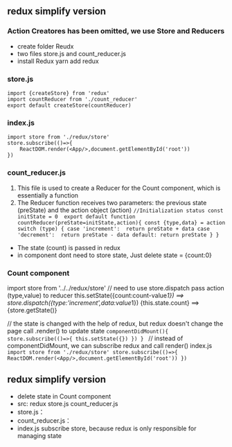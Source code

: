 ## redux simplify version
### Action Creatores has been omitted, we use Store and Reducers

* create folder Reudx 
* two files store.js and count_reducer.js
* install Redux yarn add redux

### store.js
```
import {createStore} from 'redux'
import countReducer from './count_reducer'
export default createStore(countReducer)
```

### index.js 
```
import store from './redux/store'
store.subscribe(()=>{
	ReactDOM.render(<App/>,document.getElementById('root'))
})
```
### count_reducer.js   
1. This file is used to create a Reducer for the Count component, which is essentially a function
2. The Reducer function receives two parameters: the previous state (preState) and the action object (action)
			```
			//Initialization status
            const initState = 0 
            export default function countReducer(preState=initState,action){
                const {type,data} = action
	            switch (type) {
		            case 'increment': 
			            return preState + data
		            case 'decrement': 
		                return preState - data
	                default:
		                return preState
                }
            }
			```

* The state (count) is passed in redux
* in component dont need to store state, Just delete state = {count:0}

### Count component
import store from '../../redux/store'
// need to use store.dispatch pass action (type,value) to reducer
this.setState({count:count-value*1})
==>   store.dispatch({type:'increment',data:value*1})
{this.state.count}    ==> {store.getState()}		


//  the state is changed with the help of redux, but redux doesn't change the page 
	call .render() to update state
    ```
		componentDidMount(){
		    store.subscribe(()=>{
			    this.setState({})
		    })
	} 
	```
// instead of componentDidMount, we can subscribe redux and call render() index.js
	```
	import store from './redux/store'
	store.subscribe(()=>{
		ReactDOM.render(<App/>,document.getElementById('root'))
	})
	```
     
## redux simplify version
* delete state in Count component 
* src:
	redux
	store.js
	count_reducer.js
* store.js：
* count_reducer.js：
* index.js subscribe store, because redux is only responsible for managing state

